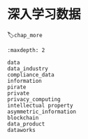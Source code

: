 # 深入学习数据
:label:`chap_more`

```toc
:maxdepth: 2

data
data_industry
compliance_data
information
pirate
private
privacy_computing
intellectual property
asymmetric_information
blockchain
data_product
dataworks
```
